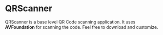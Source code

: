 # QRScanner

QRScanner is a  base level QR Code scanning application.  It uses **AVFoundation** for scanning the code. Feel free to download and customize.
